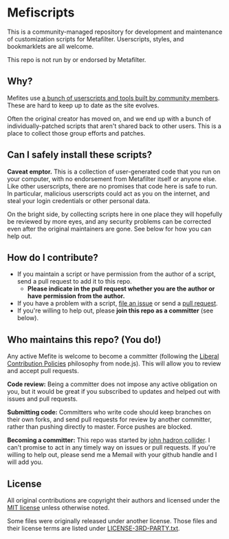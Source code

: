 Mefiscripts
===========

This is a community-managed repository for development and maintenance of customization scripts for Metafilter.
Userscripts, styles, and bookmarklets are all welcome.

This repo is not run by or endorsed by Metafilter. 

Why?
----

Mefites use [a bunch of userscripts and tools built by community members](http://mefiwiki.com/wiki/Greasemonkey_Scripts_and_Plugins).
These are hard to keep up to date as the site evolves.

Often the original creator has moved on, and we end up with
a bunch of individually-patched scripts that aren't shared back to other users. This is a place to collect those group
efforts and patches.

Can I safely install these scripts?
-----------------------------------

__Caveat emptor.__ This is a collection of user-generated code that you run on your computer, with no endorsement from
Metafilter itself or anyone else. Like other userscripts, there are no promises that code here is safe to run. In particular,
malicious userscripts could act as you on the internet, and steal your login credentials or other personal data.

On the bright side, by collecting scripts here in one place they will hopefully be reviewed by more eyes, and any
security problems can be corrected even after the original maintainers are gone. See below for how you
can help out.

How do I contribute?
--------------------

* If you maintain a script or have permission from the author of a script, send a pull request to add it to this repo.
    * __Please indicate in the pull request whether you are the author or have permission from the author.__
* If you have a problem with a script, [file an issue](https://github.com/mefiscripts/mefiscripts/issues) or send a [pull request](https://github.com/mefiscripts/mefiscripts/pulls).
* If you're willing to help out, please __join this repo as a committer__ (see below).

Who maintains this repo? (You do!)
----------------------------------

Any active Mefite is welcome to become a committer (following the 
[Liberal Contribution Policies](https://opensource.com/life/16/5/growing-contributor-base-modern-open-source)
philosophy from node.js). This will allow you to review and accept pull requests.

__Code review:__ Being a committer does not impose any active obligation on you, but it would be great if you subscribed
to updates and helped out with issues and pull requests.

__Submitting code:__ Committers who write code should keep branches on their own forks, and send pull requests for review by another committer,
rather than pushing directly to master. Force pushes are blocked.

__Becoming a committer:__ This repo was started by [john hadron collider](https://www.metafilter.com/user/240049). I can't promise to act in any
timely way on issues or pull requests. If you're willing to help out, please send me a Memail with your github handle
and I will add you.

License
-------

All original contributions are copyright their authors and licensed under the [MIT license](LICENSE) unless otherwise noted.

Some files were originally released under another license. Those files and their
license terms are listed under [LICENSE-3RD-PARTY.txt](LICENSE-3RD-PARTY.txt).
